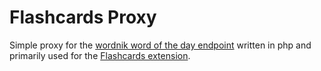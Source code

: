 # Flashcards Proxy

Simple proxy for the [wordnik word of the day endpoint](https://developer.wordnik.com/docs#!/words/getWordOfTheDay) written in php and primarily used for the [Flashcards extension](https://github.com/Dinika/flashcards).